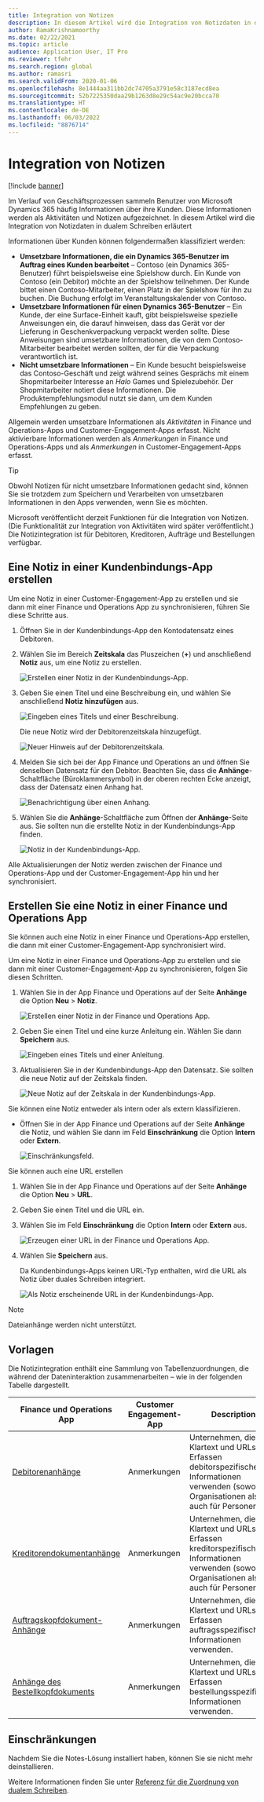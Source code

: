 ```yaml
---
title: Integration von Notizen
description: In diesem Artikel wird die Integration von Notizdaten in dualem Schreiben erläutert
author: RamaKrishnamoorthy
ms.date: 02/22/2021
ms.topic: article
audience: Application User, IT Pro
ms.reviewer: tfehr
ms.search.region: global
ms.author: ramasri
ms.search.validFrom: 2020-01-06
ms.openlocfilehash: 8e1444aa311bb2dc74705a3791e58c3187ecd8ea
ms.sourcegitcommit: 52b7225350daa29b1263d8e29c54ac9e20bcca70
ms.translationtype: HT
ms.contentlocale: de-DE
ms.lasthandoff: 06/03/2022
ms.locfileid: "8876714"
---
```

# <a name="note-integration"></a>Integration von Notizen

[!include [banner](../../includes/banner.md)]



Im Verlauf von Geschäftsprozessen sammeln Benutzer von Microsoft Dynamics 365 häufig Informationen über ihre Kunden. Diese Informationen werden als Aktivitäten und Notizen aufgezeichnet. In diesem Artikel wird die Integration von Notizdaten in dualem Schreiben erläutert

Informationen über Kunden können folgendermaßen klassifiziert werden:

+ **Umsetzbare Informationen, die ein Dynamics 365-Benutzer im Auftrag eines Kunden bearbeitet** – Contoso (ein Dynamics 365-Benutzer) führt beispielsweise eine Spielshow durch. Ein Kunde von Contoso (ein Debitor) möchte an der Spielshow teilnehmen. Der Kunde bittet einen Contoso-Mitarbeiter, einen Platz in der Spielshow für ihn zu buchen. Die Buchung erfolgt im Veranstaltungskalender von Contoso.
+ **Umsetzbare Informationen für einen Dynamics 365-Benutzer** – Ein Kunde, der eine Surface-Einheit kauft, gibt beispielsweise spezielle Anweisungen ein, die darauf hinweisen, dass das Gerät vor der Lieferung in Geschenkverpackung verpackt werden sollte. Diese Anweisungen sind umsetzbare Informationen, die von dem Contoso-Mitarbeiter bearbeitet werden sollten, der für die Verpackung verantwortlich ist.
+ **Nicht umsetzbare Informationen** – Ein Kunde besucht beispielsweise das Contoso-Geschäft und zeigt während seines Gesprächs mit einem Shopmitarbeiter Interesse an *Halo* Games und Spielezubehör. Der Shopmitarbeiter notiert diese Informationen. Die Produktempfehlungsmodul nutzt sie dann, um dem Kunden Empfehlungen zu geben.

Allgemein werden umsetzbare Informationen als *Aktivitäten* in Finance und Operations-Apps und Customer-Engagement-Apps erfasst. Nicht aktivierbare Informationen werden als *Anmerkungen* in Finance und Operations-Apps und als *Anmerkungen* in Customer-Engagement-Apps erfasst.

> [!TIP]
> Obwohl Notizen für nicht umsetzbare Informationen gedacht sind, können Sie sie trotzdem zum Speichern und Verarbeiten von umsetzbaren Informationen in den Apps verwenden, wenn Sie es möchten.

Microsoft veröffentlicht derzeit Funktionen für die Integration von Notizen. (Die Funktionalität zur Integration von Aktivitäten wird später veröffentlicht.) Die Notizintegration ist für Debitoren, Kreditoren, Aufträge und Bestellungen verfügbar.

## <a name="create-a-note-in-a-customer-engagement-app"></a>Eine Notiz in einer Kundenbindungs-App erstellen

Um eine Notiz in einer Customer-Engagement-App zu erstellen und sie dann mit einer Finance und Operations App zu synchronisieren, führen Sie diese Schritte aus.

1. Öffnen Sie in der Kundenbindungs-App den Kontodatensatz eines Debitoren.
2. Wählen Sie im Bereich **Zeitskala** das Pluszeichen (**+**) und anschließend **Notiz** aus, um eine Notiz zu erstellen.

    ![Erstellen einer Notiz in der Kundenbindungs-App.](media/notes-ce-1.png)

3. Geben Sie einen Titel und eine Beschreibung ein, und wählen Sie anschließend **Notiz hinzufügen** aus.

    ![Eingeben eines Titels und einer Beschreibung.](media/notes-ce-2.png)

    Die neue Notiz wird der Debitorenzeitskala hinzugefügt.

    ![Neuer Hinweis auf der Debitorenzeitskala.](media/notes-ce-3.png)

4. Melden Sie sich bei der App Finance und Operations an und öffnen Sie denselben Datensatz für den Debitor. Beachten Sie, dass die **Anhänge**-Schaltfläche (Büroklammersymbol) in der oberen rechten Ecke anzeigt, dass der Datensatz einen Anhang hat.

    ![Benachrichtigung über einen Anhang.](media/notes-ce-4.png)

5. Wählen Sie die **Anhänge**-Schaltfläche zum Öffnen der **Anhänge**-Seite aus. Sie sollten nun die erstellte Notiz in der Kundenbindungs-App finden.

    ![Notiz in der Kundenbindungs-App.](media/notes-ce-5.png)

Alle Aktualisierungen der Notiz werden zwischen der Finance und Operations-App und der Customer-Engagement-App hin und her synchronisiert.

## <a name="create-a-note-in-a-finance-and-operations-app"></a>Erstellen Sie eine Notiz in einer Finance und Operations App

Sie können auch eine Notiz in einer Finance und Operations-App erstellen, die dann mit einer Customer-Engagement-App synchronisiert wird.

Um eine Notiz in einer Finance und Operations-App zu erstellen und sie dann mit einer Customer-Engagement-App zu synchronisieren, folgen Sie diesen Schritten.

1. Wählen Sie in der App Finance und Operations auf der Seite **Anhänge** die Option **Neu** \> **Notiz**.

    ![Erstellen einer Notiz in der Finance und Operations App.](media/notes-fo-1.png)

2. Geben Sie einen Titel und eine kurze Anleitung ein. Wählen Sie dann **Speichern** aus.

    ![Eingeben eines Titels und einer Anleitung.](media/notes-fo-2.png)

3. Aktualisieren Sie in der Kundenbindungs-App den Datensatz. Sie sollten die neue Notiz auf der Zeitskala finden.

    ![Neue Notiz auf der Zeitskala in der Kundenbindungs-App.](media/notes-fo-3.png)

Sie können eine Notiz entweder als intern oder als extern klassifizieren.

- Öffnen Sie in der App Finance und Operations auf der Seite **Anhänge** die Notiz, und wählen Sie dann im Feld **Einschränkung** die Option **Intern** oder **Extern**.

    ![Einschränkungsfeld.](media/notes-fo-4.png)

Sie können auch eine URL erstellen

1. Wählen Sie in der App Finance und Operations auf der Seite **Anhänge** die Option **Neu** \> **URL**.
2. Geben Sie einen Titel und die URL ein.
3. Wählen Sie im Feld **Einschränkung** die Option **Intern** oder **Extern** aus.

    ![Erzeugen einer URL in der Finance und Operations App.](media/notes-fo-5.png)

4. Wählen Sie **Speichern** aus.

    Da Kundenbindungs-Apps keinen URL-Typ enthalten, wird die URL als Notiz über duales Schreiben integriert.

    ![Als Notiz erscheinende URL in der Kundenbindungs-App.](media/notes-ce-6.png)

> [!NOTE]
> Dateianhänge werden nicht unterstützt.

## <a name="templates"></a>Vorlagen

Die Notizintegration enthält eine Sammlung von Tabellenzuordnungen, die während der Dateninteraktion zusammenarbeiten – wie in der folgenden Tabelle dargestellt.

| Finance und Operations App | Customer Engagement-App | Description |
|----------------------------|-------------------------|-------------|
| [Debitorenanhänge](mapping-reference.md#230) | Anmerkungen | Unternehmen, die Klartext und URLs zum Erfassen debitorspezifischer Informationen verwenden (sowohl für Organisationen als auch für Personen). |
| [Kreditorendokumentanhänge](mapping-reference.md#231) | Anmerkungen | Unternehmen, die Klartext und URLs zum Erfassen kreditorspezifischer Informationen verwenden (sowohl für Organisationen als auch für Personen). |
| [Auftragskopfdokument-Anhänge](mapping-reference.md#229) | Anmerkungen | Unternehmen, die Klartext und URLs zum Erfassen auftragsspezifischer Informationen verwenden. |
| [Anhänge des Bestellkopfdokuments](mapping-reference.md#232) | Anmerkungen | Unternehmen, die Klartext und URLs zum Erfassen bestellungsspezifischer Informationen verwenden. |

## <a name="limitations"></a>Einschränkungen

Nachdem Sie die Notes-Lösung installiert haben, können Sie sie nicht mehr deinstallieren. 

Weitere Informationen finden Sie unter [Referenz für die Zuordnung von dualem Schreiben](mapping-reference.md).
